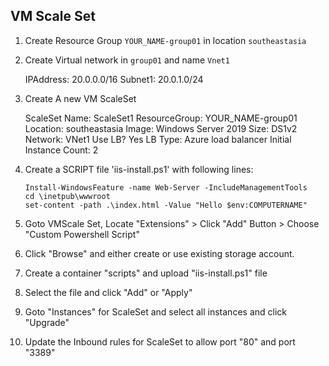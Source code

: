## VM Scale Set

1. Create Resource Group `YOUR_NAME-group01` in location `southeastasia`

2. Create Virtual network in `group01` and name `Vnet1`

    IPAddress:  20.0.0.0/16
    Subnet1:    20.0.1.0/24

3.  Create A new VM ScaleSet

    ScaleSet Name:  ScaleSet1
    ResourceGroup: YOUR_NAME-group01
    Location:       southeastasia
    Image:          Windows Server 2019
    Size:           DS1v2
    Network:        VNet1
    Use LB?         Yes
    LB Type:        Azure load balancer
    Initial Instance Count: 2
    
4.  Create a SCRIPT file 'iis-install.ps1' with following lines:

    ```pwsh
    Install-WindowsFeature -name Web-Server -IncludeManagementTools
    cd \inetpub\wwwroot
    set-content -path .\index.html -Value "Hello $env:COMPUTERNAME" 
    ```

5.  Goto VMScale Set, Locate "Extensions" > Click "Add" Button > Choose "Custom Powershell Script"

6.  Click "Browse" and either create or use existing storage account.

7.  Create a container "scripts" and upload "iis-install.ps1" file

8.  Select the file and click "Add" or "Apply"

9.  Goto "Instances" for ScaleSet and select all instances and click "Upgrade"

10. Update the Inbound rules for ScaleSet to allow port "80" and port "3389"
